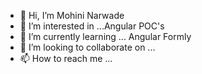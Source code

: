 - 👋 Hi, I’m Mohini Narwade
- 👀 I’m interested in ...Angular POC's
- 🌱 I’m currently learning ... Angular Formly
- 💞️ I’m looking to collaborate on ...
- 📫 How to reach me ...

<!---
mnarwade9/mnarwade9 is a ✨ special ✨ repository because its `README.md` (this file) appears on your GitHub profile.
You can click the Preview link to take a look at your changes.
--->

